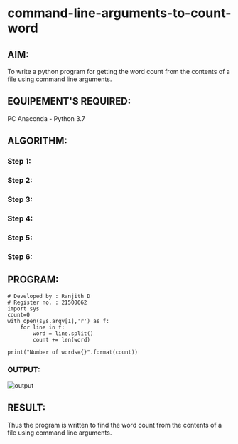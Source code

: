 # command-line-arguments-to-count-word
## AIM:
To write a python program for getting the word count from the contents of a file using command line arguments.
## EQUIPEMENT'S REQUIRED: 
PC
Anaconda - Python 3.7
## ALGORITHM: 
### Step 1:

### Step 2: 
 
### Step 3: 

### Step 4:  

### Step 5: 

### Step 6: 

## PROGRAM:
~~~
# Developed by : Ranjith D
# Register no. : 21500662
import sys
count=0
with open(sys.argv[1],'r') as f:
    for line in f:
        word = line.split()
        count += len(word)
        
print("Number of words={}".format(count))
~~~
### OUTPUT:
![output]()


## RESULT:
Thus the program is written to find the word count from the contents of a file using command line arguments.
